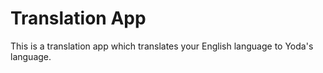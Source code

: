# Translation App
 This is a translation app which translates your English language to Yoda's language. 
